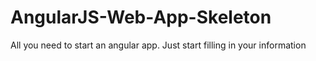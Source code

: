 # AngularJS-Web-App-Skeleton
All you need to start an angular app. Just start filling in your information
